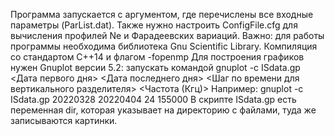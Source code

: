Программа запускается с аргументом, где перечислены все входные параметры (ParList.dat). Также нужно настроить ConfigFile.cfg для вычисления профилей Ne и Фарадеевских вариаций.
Важно: для работы программы необходима библиотека Gnu Scientific Library. 
Компиляция со стандартом C++14 и флагом -fopenmp
Для построения графиков нужен Gnuplot версии 5.2: запускать командой
          gnuplot -c ISdata.gp <Дата первого дня> <Дата последнего дня> <Шаг по времени для вертикального разделителя> <Частота (Кгц)>
Например:
          gnuplot -c ISdata.gp 20220328 20220404 24 155000
В скрипте ISdata.gp есть переменная dir, которая указывает на директорию с файлами, туда же записываются картинки.
